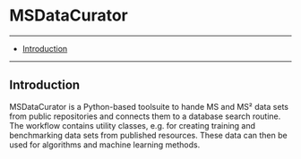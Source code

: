 # MSDataCurator

---

- [Introduction](#introduction)

---

## Introduction
MSDataCurator is a Python-based toolsuite to hande MS and MS² data sets from public repositories and connects them to a database search routine.
The workflow contains utility classes, e.g. for creating training and benchmarking data sets from published resources. These data can then be used for algorithms and machine learning methods. 
